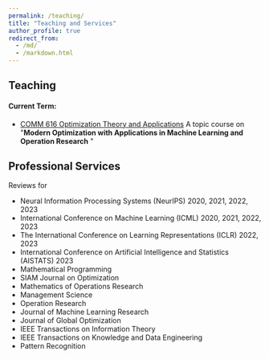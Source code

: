 ```yaml
---
permalink: /teaching/
title: "Teaching and Services"
author_profile: true
redirect_from: 
  - /md/
  - /markdown.html
---
```


## Teaching 

#### **Current Term**: 

- [COMM 616 Optimization Theory and Applications](https://gerrili1996.github.io/comm616) 
	A topic course on "**Modern Optimization with Applications in Machine Learning and Operation Research** "



## Professional Services

Reviews for 

- Neural Information Processing Systems (NeurIPS) 2020, 2021, 2022, 2023
- International Conference on Machine Learning (ICML) 2020, 2021, 2022, 2023
- The International Conference on Learning Representations (ICLR) 2022, 2023
- International Conference on Artificial Intelligence and Statistics (AISTATS) 2023
- Mathematical Programming 
- SIAM Journal on Optimization
- Mathematics of Operations Research 
- Management Science 
- Operation Research 
- Journal of Machine Learning Research 
- Journal of Global Optimization
- IEEE Transactions on Information Theory
- IEEE Transactions on Knowledge and Data Engineering
- Pattern Recognition 